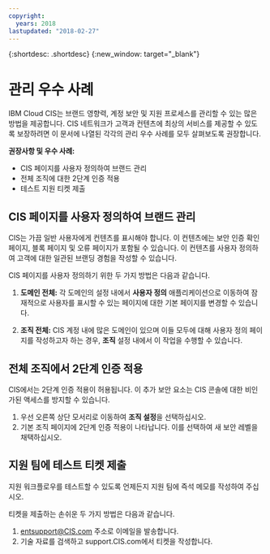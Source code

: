 ```yaml
---
copyright:
  years: 2018
lastupdated: "2018-02-27"
---
```


{:shortdesc: .shortdesc}
{:new_window: target="_blank"}

# 관리 우수 사례

IBM Cloud CIS는 브랜드 영향력, 계정 보안 및 지원 프로세스를 관리할 수 있는 많은 방법을 제공합니다. CIS 네트워크가 고객과 컨텐츠에 최상의 서비스를 제공할 수 있도록 보장하려면 이 문서에 나열된 각각의 관리 우수 사례를 모두 살펴보도록 권장합니다. 

**권장사항 및 우수 사례:**

* CIS 페이지를 사용자 정의하여 브랜드 관리
* 전체 조직에 대한 2단계 인증 적용 
* 테스트 지원 티켓 제출

## CIS 페이지를 사용자 정의하여 브랜드 관리
CIS는 가끔 일반 사용자에게 컨텐츠를 표시해야 합니다. 이 컨텐츠에는 보안 인증 확인 페이지, 블록 페이지 및 오류 페이지가 포함될 수 있습니다. 이 컨텐츠를 사용자 정의하여 고객에 대한 일관된 브랜딩 경험을 작성할 수 있습니다. 

CIS 페이지를 사용자 정의하기 위한 두 가지 방법은 다음과 같습니다. 

1. **도메인 전체:** 각 도메인의 설정 내에서 **사용자 정의** 애플리케이션으로 이동하여 잠재적으로 사용자를 표시할 수 있는 페이지에 대한 기본 페이지를 변경할 수 있습니다. 

2. **조직 전체:** CIS 계정 내에 많은 도메인이 있으며 이들 모두에 대해 사용자 정의 페이지를 작성하고자 하는 경우, **조직** 설정 내에서 이 작업을 수행할 수 있습니다. 

## 전체 조직에서 2단계 인증 적용
CIS에서는 2단계 인증 적용이 허용됩니다. 이 추가 보안 요소는 CIS 콘솔에 대한 비인가된 액세스를 방지할 수 있습니다. 

1. 우선 오른쪽 상단 모서리로 이동하여 **조직 설정**을 선택하십시오.  
2. 기본 조직 페이지에 2단계 인증 적용이 나타납니다. 이를 선택하여 새 보안 레벨을 채택하십시오. 

## 지원 팀에 테스트 티켓 제출
지원 워크플로우를 테스트할 수 있도록 언제든지 지원 팀에 즉석 메모를 작성하여 주십시오.  

티켓을 제출하는 손쉬운 두 가지 방법은 다음과 같습니다. 

1. entsupport@CIS.com 주소로 이메일을 발송합니다. 
2. 기술 자료를 검색하고 support.CIS.com에서 티켓을 작성합니다. 
